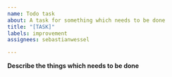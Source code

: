 ```yaml
---
name: Todo task
about: A task for something which needs to be done
title: "[TASK]"
labels: improvement
assignees: sebastianwessel

---
```


**Describe the things which needs to be done**
